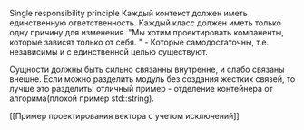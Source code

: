 Single responsibility principle
Каждый контекст должен иметь единственную ответственность.
Каждый класс должен иметь только одну причину для изменения.
"Мы хотим проектировать компаненты, которые зависят только от себя. "  - Которые самодостаточны, т.е. независимы и с единственной целью существуют.

Сущности должны быть сильно связанны внутренне, и слабо связаны внешне.
Если можно разделить модуль без создания жестких связей, то лучше это разделить: отличный пример - отделение контейнера от алгорима(плохой пример std::string). 

[[Пример проектирования вектора с учетом исключений]]